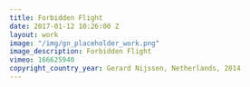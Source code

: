 ```yaml
---
title: Forbidden Flight
date: 2017-01-12 10:26:00 Z
layout: work
image: "/img/gn_placeholder_work.png"
image_description: Forbidden Flight
vimeo: 166625940
copyright_country_year: Gerard Nijssen, Netherlands, 2014
---
```



